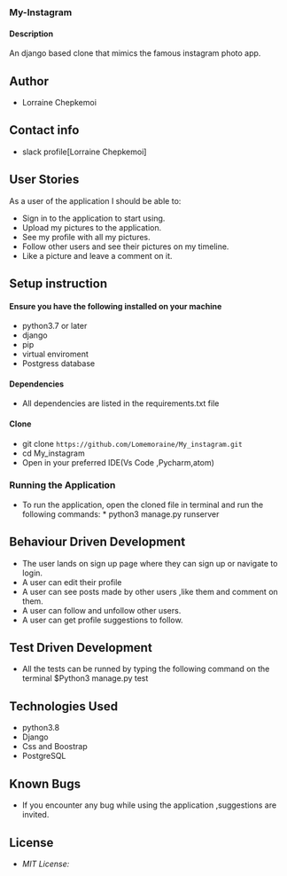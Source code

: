 ### My-Instagram
#### Description
An django based  clone that mimics the famous instagram photo app.

## Author

* Lorraine Chepkemoi
## Contact info
* slack profile[Lorraine Chepkemoi]
## User Stories

As a user of the application I should be able to:

* Sign in to the application to start using.
* Upload my pictures to the application.
* See my profile with all my pictures.
* Follow other users and see their pictures on my timeline.
* Like a picture and leave a comment on it.




## Setup instruction

#### Ensure you have the following installed on your machine 
* python3.7 or later 
* django
* pip
* virtual enviroment
* Postgress database
#### Dependencies

* All dependencies are listed in the requirements.txt file

#### Clone

* git clone ```https://github.com/Lomemoraine/My_instagram.git```
* cd My_instagram
* Open in your preferred IDE(Vs Code ,Pycharm,atom)
### Running the Application
* To run the application, open the cloned file in terminal and run the following commands:
        * python3 manage.py runserver
## Behaviour Driven Development
* The user lands on sign up page where they can sign up or navigate to login.
* A user can edit their profile
* A user can see posts made by other users ,like them and comment on them.
* A user can follow and unfollow other users.
* A user can get profile suggestions to follow.

## Test Driven Development
* All the tests can be runned by typing the following command on the terminal
       $Python3 manage.py test
## Technologies Used
* python3.8
* Django 
* Css and Boostrap
* PostgreSQL
## Known Bugs
* If you encounter any bug while using the application ,suggestions are invited.
## License
* *MIT License:*